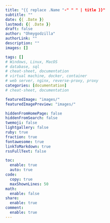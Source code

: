 ```yaml
---
title: "{{ replace .Name "-" " " | title }}"
subtitle: ""
date: {{ .Date }}
lastmod: {{ .Date }}
draft: false
author: "Ohmygodzilla"
authorLink: ""
description: ""
images: []

tags: []
# Windows, Linux, MacOS
# database, sql
# cheat-sheet, documentation
# virtual machine, docker, container 
# web server, nginx, reverse-proxy, proxy
categories: [documentation]
# cheat-sheet, documentation

featuredImage: "images/"
featuredImagePreview: "images/"

hiddenFromHomePage: false
hiddenFromSearch: false
twemoji: false
lightgallery: false
ruby: true
fraction: true
fontawesome: true
linkToMarkdown: true
rssFullText: false

toc:
  enable: true
  auto: true
code:
  copy: true
  maxShownLines: 50
math:
  enable: false
share:
  enable: true
comment:
  enable: true
---
```


<!-- more -->
